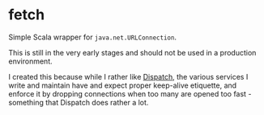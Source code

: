 fetch
=====

Simple Scala wrapper for `java.net.URLConnection`.

This is still in the very early stages and should not be used in a production environment.

I created this because while I rather like [Dispatch](https://github.com/dispatch/reboot), the various services I
write and maintain have and expect proper keep-alive etiquette, and enforce it by dropping connections when too many
are opened too fast - something that Dispatch does rather a lot.
